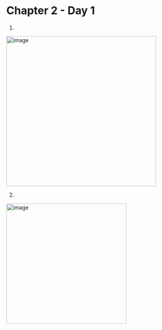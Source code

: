 # Chapter 2 - Day 1

1.
<img width="393" alt="image" src="https://user-images.githubusercontent.com/16209859/213939624-9daad5f9-8c0d-46f9-aa2e-7d909e8bce57.png">


2.
<img width="315" alt="image" src="https://user-images.githubusercontent.com/16209859/213939657-f26f79cb-855b-4d6d-a895-935933935fcd.png">
